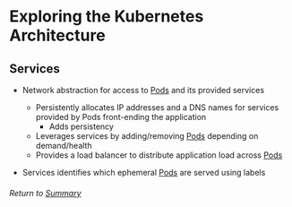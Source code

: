 # Exploring the Kubernetes Architecture

## Services
- Network abstraction for access to [Pods](03APIObjectsPods.MD) and its provided services
    - Persistently allocates IP addresses and a DNS names for services provided by Pods front-ending the application
        - Adds persistency
    - Leverages services by adding/removing [Pods](03APIObjectsPods.MD) depending on demand/health
    - Provides a load balancer to distribute application load across [Pods](03APIObjectsPods.MD)

- Services identifies which ephemeral [Pods](03APIObjectsPods.MD) are served using labels

###### Return to [Summary](https://github.com/l12f3r/CKAstudy/tree/main/01exploringKubernetesArchitecture#readme)
